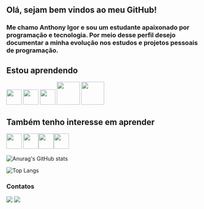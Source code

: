 ## Olá, sejam bem vindos ao meu GitHub!

### Me chamo Anthony Igor e sou um estudante apaixonado por programação e tecnologia. Por meio desse perfil desejo documentar a minha evolução nos estudos e projetos pessoais de programação.

## Estou aprendendo

<img src="https://cdn.jsdelivr.net/gh/devicons/devicon/icons/python/python-original.svg" width="40" height="40"/> <img src="https://cdn.jsdelivr.net/gh/devicons/devicon/icons/django/django-plain.svg" width="40" height="40"/> 
            <img src="https://cdn.jsdelivr.net/gh/devicons/devicon/icons/flask/flask-original.svg" width="40" height="40"/>
            <img src="https://cdn.jsdelivr.net/gh/devicons/devicon/icons/nodejs/nodejs-original-wordmark.svg" width="60" height="60"/>
            <img src="https://cdn.jsdelivr.net/gh/devicons/devicon/icons/oracle/oracle-original.svg" width="60" height="60" />
          
## Também tenho interesse em aprender
          
<img src="https://cdn.jsdelivr.net/gh/devicons/devicon/icons/postgresql/postgresql-original-wordmark.svg" width="40" height="40"/> <img src="https://cdn.jsdelivr.net/gh/devicons/devicon/icons/amazonwebservices/amazonwebservices-original-wordmark.svg" width="40" height="40"/><img src="https://cdn.jsdelivr.net/gh/devicons/devicon/icons/docker/docker-original.svg" width="40" height="40"/><img src="https://cdn.jsdelivr.net/gh/devicons/devicon/icons/dart/dart-plain-wordmark.svg" width="40" height="40" />
          
          
          
        
![Anurag's GitHub stats](https://github-readme-stats.vercel.app/api?username=anthonyigor&show_icons=true&theme=radical)


![Top Langs](https://github-readme-stats.vercel.app/api/top-langs/?username=anthonyigor&theme=tokyonight)


 ### Contatos
 
 <div>
<a href = "mailto:contato@anthonyigor"><img src="https://img.shields.io/badge/Gmail-D14836?style=for-the-badge&logo=gmail&logoColor=white" target="_blank"></a>
<a href="https://www.linkedin.com/in/anthony-igor-003717213" target="_blank"><img src="https://img.shields.io/badge/-LinkedIn-%230077B5?style=for-the-badge&logo=linkedin&logoColor=white" target="_blank"></a>   
</div>
